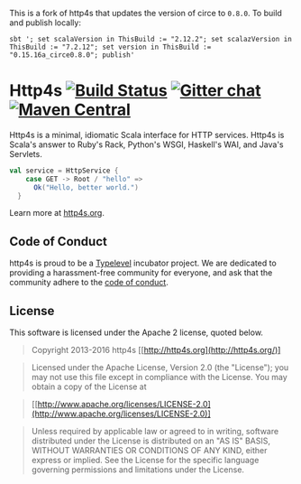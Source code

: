 This is a fork of http4s that updates the version of circe to `0.8.0`. To build
and publish locally:

```
sbt '; set scalaVersion in ThisBuild := "2.12.2"; set scalazVersion in ThisBuild := "7.2.12"; set version in ThisBuild := "0.15.16a_circe0.8.0"; publish'
```

# Http4s [![Build Status](https://travis-ci.org/http4s/http4s.svg?branch=master)](https://travis-ci.org/http4s/http4s) [![Gitter chat](https://badges.gitter.im/http4s/http4s.png)](https://gitter.im/http4s/http4s) [![Maven Central](https://maven-badges.herokuapp.com/maven-central/org.http4s/http4s-core_2.11/badge.svg)](https://maven-badges.herokuapp.com/maven-central/org.http4s/http4s-core_2.11)

Http4s is a minimal, idiomatic Scala interface for HTTP services.  Http4s is
Scala's answer to Ruby's Rack, Python's WSGI, Haskell's WAI, and Java's
Servlets.

```scala
val service = HttpService {
    case GET -> Root / "hello" =>
      Ok("Hello, better world.")
  }
```

Learn more at [http4s.org](http://http4s.org/).

## Code of Conduct

http4s is proud to be a [Typelevel](http://typelevel.org/) incubator
project.  We are dedicated to providing a harassment-free community
for everyone, and ask that the community adhere to the
[code of conduct](http://typelevel.org/conduct.html).

## License

This software is licensed under the Apache 2 license, quoted below.

> Copyright 2013-2016 http4s [[http://http4s.org](http://http4s.org/)]

> Licensed under the Apache License, Version 2.0 (the "License"); you may not use this file except in compliance with the License. You may obtain a copy of the License at

> [[http://www.apache.org/licenses/LICENSE-2.0](http://www.apache.org/licenses/LICENSE-2.0)]

> Unless required by applicable law or agreed to in writing, software distributed under the License is distributed on an "AS IS" BASIS, WITHOUT WARRANTIES OR CONDITIONS OF ANY KIND, either express or implied. See the License for the specific language governing permissions and limitations under the License.
